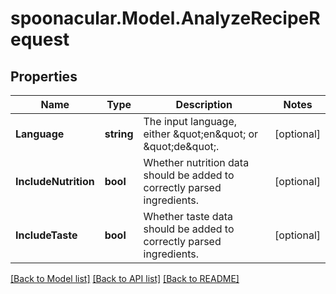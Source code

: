 # spoonacular.Model.AnalyzeRecipeRequest

## Properties

Name | Type | Description | Notes
------------ | ------------- | ------------- | -------------
**Language** | **string** | The input language, either \&quot;en\&quot; or \&quot;de\&quot;. | [optional] 
**IncludeNutrition** | **bool** | Whether nutrition data should be added to correctly parsed ingredients. | [optional] 
**IncludeTaste** | **bool** | Whether taste data should be added to correctly parsed ingredients. | [optional] 

[[Back to Model list]](../README.md#documentation-for-models) [[Back to API list]](../README.md#documentation-for-api-endpoints) [[Back to README]](../README.md)

